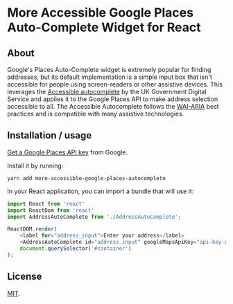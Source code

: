 # More Accessible Google Places Auto-Complete Widget for React

## About

Google's Places Auto-Complete widget is extremely popular for finding
addresses, but its default implementation is a simple input box that
isn't accessible for people using screen-readers or other assistive
devices. This leverages the
[Accessible autocomplete](https://github.com/alphagov/accessible-autocomplete)
by the UK Government Digital Service and applies it to the Google Places API
to make address selection accessible to all. The Accessible Autocomplete
follows the [WAI-ARIA](https://www.w3.org/WAI/standards-guidelines/aria/) best
practices and is compatible with many assistive technologies.

## Installation / usage

[Get a Google Places API key](https://developers.google.com/places/web-service/get-api-key) from Google.

Install it by running:

```
yarn add more-accessible-google-places-autocomplete
```

In your React application, you can import a bundle that will use it:

```js
import React from 'react'
import ReactDom from 'react'
import AddressAutoComplete from './AddressAutoComplete';

ReactDOM.render(
	<label for="address_input">Enter your address</label>
	<AddressAutoComplete id="address_input" googleMapsApiKey="api-key-goes-here" />,
	document.querySelector('#container')
);
```

## License

[MIT](LICENSE.txt).
